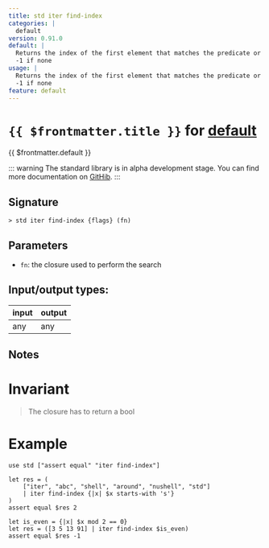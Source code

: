 ```yaml
---
title: std iter find-index
categories: |
  default
version: 0.91.0
default: |
  Returns the index of the first element that matches the predicate or
  -1 if none
usage: |
  Returns the index of the first element that matches the predicate or
  -1 if none
feature: default
---
```

<!-- This file is automatically generated. Please edit the command in https://github.com/nushell/nushell instead. -->

# `{{ $frontmatter.title }}` for [default](/commands/categories/default.md)

<div class='command-title'>{{ $frontmatter.default }}</div>


::: warning
The standard library is in alpha development stage. You can find more documentation on [GitHib](https://github.com/nushell/nushell/tree/main/crates/nu-std).
:::
## Signature

```> std iter find-index {flags} (fn)```

## Parameters

 -  `fn`: the closure used to perform the search


## Input/output types:

| input | output |
| ----- | ------ |
| any   | any    |

## Notes
# Invariant
> The closure has to return a bool

# Example
```nu
use std ["assert equal" "iter find-index"]

let res = (
    ["iter", "abc", "shell", "around", "nushell", "std"]
    | iter find-index {|x| $x starts-with 's'}
)
assert equal $res 2

let is_even = {|x| $x mod 2 == 0}
let res = ([3 5 13 91] | iter find-index $is_even)
assert equal $res -1
```